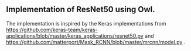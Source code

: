 ## Implementation of ResNet50 using Owl.
The implementation is inspired by the Keras implementations from https://github.com/keras-team/keras-applications/blob/master/keras_applications/resnet50.py and https://github.com/matterport/Mask_RCNN/blob/master/mrcnn/model.py .